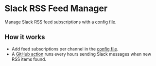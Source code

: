 # Slack RSS Feed Manager

Manage Slack RSS feed subscriptions with a [config file](/config.yaml).

## How it works

- Add feed subscriptions per channel in the [config file](/config.yaml).
- A [GitHub action](/.github/workflows/rss-feed-check.yml) runs every hours sending Slack messages when new RSS items found.
